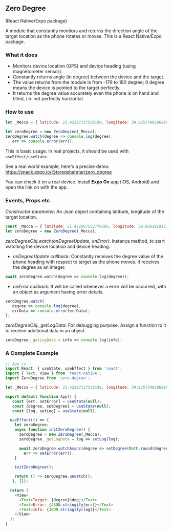 ## Zero Degree
(React Native/Expo package)

A module that constantly monitors and returns the direction angle of the target location as the phone rotates or moves. This is a React Native/Expo package.

### What it does
- Monitors device location (GPS) and device heading (using magnetometer sensor).
- Constantly returns angle (in degree) between the device and the target.
- The value returns from the module is from -179 to 180 degree; 0 degree means the device is pointed to the target perfectly.
- It returns the degree value accurately even the phone is on hand and tilted, i.e. not perfectly horizontal.

### How to use
```js
let _Mecca = { latitude: 21.42287137530198, longitude: 39.82573402862004 };

let zeroDegree = new ZeroDegree(_Mecca);
zeroDegree.watch(degree => console.log(degree),
   err => console.error(err));
```

This is basic usage. In real projects, it should be used with `useEffect/useState`.


See a real world example, here's a precise demo:
https://snack.expo.io/@tareqshahriar/zero_degree

You can check it on a real device. Install **Expo Go** app (iOS, Android) and open the link on with the app.

### Events, Props etc
*Constructor parameter*: An Json object containing latitude, longitude of the target location.
```js
const _Mecca = { latitude: 21.422507552770295, longitude: 39.826191913255556 };
let zeroDegree = new ZeroDegree(_Mecca);
```

*zeroDegreeObj.watch(onDegreeUpdate, onError)*: Instance method, to start watching the device location and device heading.
- *onDegreeUpdate callback*: Constantly receives the degree value of the phone heading with respect to target as the phone moves. It receives the degree as an integer.
```js
await zeroDegree.watch(degree => console.log(degree));
```

- *onError callback*: It will be called whenever a error will be occurred, with an object as argument having error details.

```js
zeroDegree.watch(
   degree => console.log(degree), 
   errData => console.error(errData);
);
```

*zeroDegreeObj._getLogData*: For debugging purpose. Assign a function to it to receive additional data in an object.
```js
zeroDegree._getLogData = info => console.log(info);
```

### A Complete Example
```js
// App.js
import React, { useState, useEffect } from 'react';
import { Text, View } from 'react-native';
import ZeroDegree from 'zero-degree';

let _Mecca = { latitude: 21.42287137530198, longitude: 39.82573402862004 };

export default function App() {
   const [err, setError] = useState(null);
   const [degree, setDegree] = useState(null);
   const [log, setLog] = useState(null);

  useEffect(() => {
    let zeroDegree;
    async function initZeroDegree() {
      zeroDegree = new ZeroDegree(_Mecca);  
      zeroDegree._getLogData = log => setLog(log);

      await zeroDegree.watchAsync(degree => setDegree(Math.round(degree)),
        err => setError(err));
    }

    initZeroDegree();

    return () => zeroDegree.unwatch();
   }, []);

  return (
    <View>
      <Text>Target: {degree}&deg;</Text>
      <Text>Error: {JSON.stringify(err)}</Text>
      <Text>Info: {JSON.stringify(log)}</Text>
    </View>
  );
}
```

